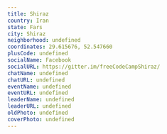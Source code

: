 ```yaml
---
title: Shiraz
country: Iran
state: Fars
city: Shiraz
neighborhood: undefined
coordinates: 29.615676, 52.547660
plusCode: undefined
socialName: Facebook
socialURL: https://gitter.im/freeCodeCampShiraz/
chatName: undefined
chatURL: undefined
eventName: undefined
eventURL: undefined
leaderName: undefined
leaderURL: undefined
oldPhoto: undefined
coverPhoto: undefined
---
```

